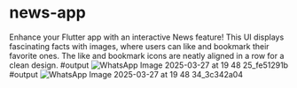 # news-app
Enhance your Flutter app with an interactive News feature! This UI displays fascinating facts with images, where users can like and bookmark their favorite ones. The like and bookmark icons are neatly aligned in a row for a clean design. 
#output
![WhatsApp Image 2025-03-27 at 19 48 25_fe51291b](https://github.com/user-attachments/assets/054ceb8e-419d-4557-88e9-25595a8c3d8a)
#output
![WhatsApp Image 2025-03-27 at 19 48 34_3c342a04](https://github.com/user-attachments/assets/370279a5-a450-491c-9f52-b86c1b496889)
